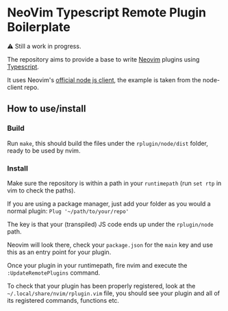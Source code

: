 NeoVim Typescript Remote Plugin Boilerplate
===========================================

⚠  Still a work in progress.

The repository aims to provide a base to write [Neovim](https://neovim.io/) plugins using [Typescript](https://www.typescriptlang.org/).

It uses Neovim's [official node js client](https://github.com/neovim/node-client), the example is taken from the node-client repo.

How to use/install
------------------

### Build
Run `make`, this should build the files under the `rplugin/node/dist` folder,
ready to be used by nvim.

### Install
Make sure the repository is within a path in your `runtimepath` (run `set rtp`
in vim to check the paths).

If you are using a package manager, just add your folder as you would a normal
plugin: `Plug '~/path/to/your/repo'`

The key is that your (transpiled) JS code ends up under the `rplugin/node` path.

Neovim will look there, check your `package.json` for the `main` key and use
this as an entry point for your plugin.

Once your plugin in your runtimepath, fire nvim and execute the
`:UpdateRemotePlugins` command.

To check that your plugin has been properly registered, look at the
`~/.local/share/nvim/rplugin.vim` file, you should see your plugin and all of
its registered commands, functions etc.
